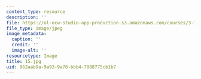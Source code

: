 ```yaml
---
content_type: resource
description: ''
file: https://ol-ocw-studio-app-production.s3.amazonaws.com/courses/3-320-atomistic-computer-modeling-of-materials-sma-5107-spring-2005/962aab9a9a939a78bbb47088775cb1b7_15.jpg
file_type: image/jpeg
image_metadata:
  caption: ''
  credit: ''
  image-alt: ''
resourcetype: Image
title: 15.jpg
uid: 962aab9a-9a93-9a78-bbb4-7088775cb1b7
---
```

